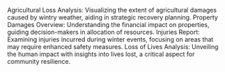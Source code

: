Agricultural Loss Analysis: Visualizing the extent of agricultural damages caused by wintry weather, aiding in strategic recovery planning.
Property Damages Overview: Understanding the financial impact on properties, guiding decision-makers in allocation of resources.
Injuries Report: Examining injuries incurred during winter events, focusing on areas that may require enhanced safety measures.
Loss of Lives Analysis: Unveiling the human impact with insights into lives lost, a critical aspect for community resilience.
